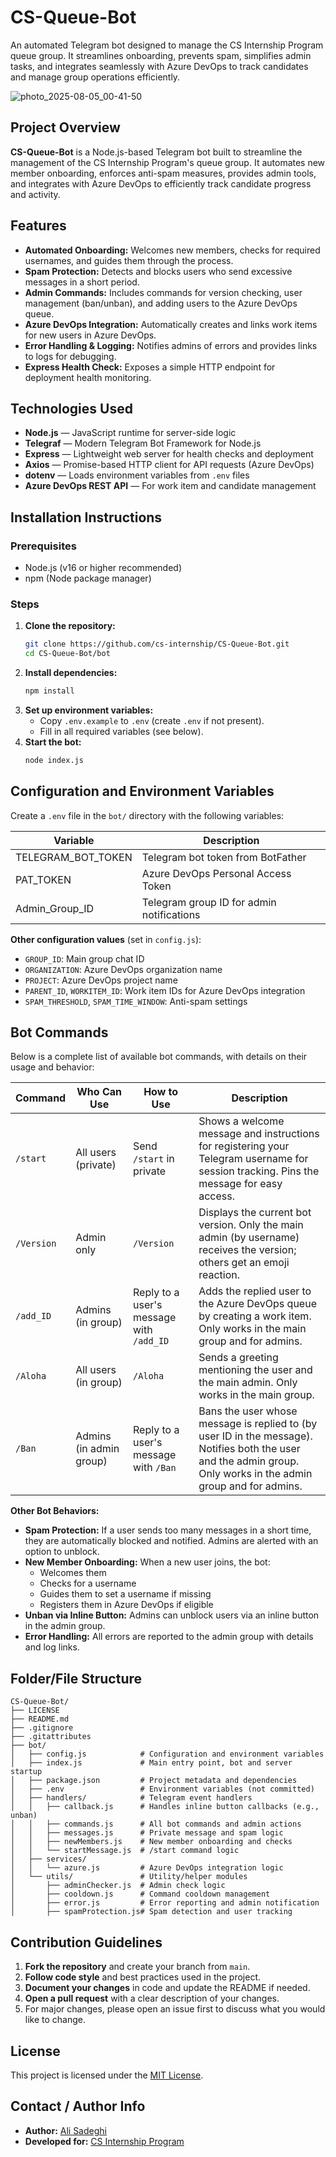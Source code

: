 # CS-Queue-Bot

An automated Telegram bot designed to manage the CS Internship Program queue group. It streamlines onboarding, prevents spam, simplifies admin tasks, and integrates seamlessly with Azure DevOps to track candidates and manage group operations efficiently.

![photo_2025-08-05_00-41-50](https://github.com/user-attachments/assets/abba91a6-9b22-42ab-b5c9-1718fbe7ae20)


## Project Overview

**CS-Queue-Bot** is a Node.js-based Telegram bot built to streamline the management of the CS Internship Program's queue group. It automates new member onboarding, enforces anti-spam measures, provides admin tools, and integrates with Azure DevOps to efficiently track candidate progress and activity.

## Features

-   **Automated Onboarding:** Welcomes new members, checks for required usernames, and guides them through the process.
-   **Spam Protection:** Detects and blocks users who send excessive messages in a short period.
-   **Admin Commands:** Includes commands for version checking, user management (ban/unban), and adding users to the Azure DevOps queue.
-   **Azure DevOps Integration:** Automatically creates and links work items for new users in Azure DevOps.
-   **Error Handling & Logging:** Notifies admins of errors and provides links to logs for debugging.
-   **Express Health Check:** Exposes a simple HTTP endpoint for deployment health monitoring.

## Technologies Used

-   **Node.js** — JavaScript runtime for server-side logic
-   **Telegraf** — Modern Telegram Bot Framework for Node.js
-   **Express** — Lightweight web server for health checks and deployment
-   **Axios** — Promise-based HTTP client for API requests (Azure DevOps)
-   **dotenv** — Loads environment variables from `.env` files
-   **Azure DevOps REST API** — For work item and candidate management

## Installation Instructions

### Prerequisites

-   Node.js (v16 or higher recommended)
-   npm (Node package manager)

### Steps

1. **Clone the repository:**
    ```sh
    git clone https://github.com/cs-internship/CS-Queue-Bot.git
    cd CS-Queue-Bot/bot
    ```
2. **Install dependencies:**
    ```sh
    npm install
    ```
3. **Set up environment variables:**
    - Copy `.env.example` to `.env` (create `.env` if not present).
    - Fill in all required variables (see below).
4. **Start the bot:**
    ```sh
    node index.js
    ```

## Configuration and Environment Variables

Create a `.env` file in the `bot/` directory with the following variables:

| Variable           | Description                               |
| ------------------ | ----------------------------------------- |
| TELEGRAM_BOT_TOKEN | Telegram bot token from BotFather         |
| PAT_TOKEN          | Azure DevOps Personal Access Token        |
| Admin_Group_ID     | Telegram group ID for admin notifications |

**Other configuration values** (set in `config.js`):

-   `GROUP_ID`: Main group chat ID
-   `ORGANIZATION`: Azure DevOps organization name
-   `PROJECT`: Azure DevOps project name
-   `PARENT_ID`, `WORKITEM_ID`: Work item IDs for Azure DevOps integration
-   `SPAM_THRESHOLD`, `SPAM_TIME_WINDOW`: Anti-spam settings


## Bot Commands

Below is a complete list of available bot commands, with details on their usage and behavior:

| Command    | Who Can Use             | How to Use                               | Description                                                                                                                                                      |
| ---------- | ----------------------- | ---------------------------------------- | ---------------------------------------------------------------------------------------------------------------------------------------------------------------- |
| `/start`   | All users (private)     | Send `/start` in private                 | Shows a welcome message and instructions for registering your Telegram username for session tracking. Pins the message for easy access.                          |
| `/Version` | Admin only              | `/Version`                               | Displays the current bot version. Only the main admin (by username) receives the version; others get an emoji reaction.                                          |
| `/add_ID`  | Admins (in group)       | Reply to a user's message with `/add_ID` | Adds the replied user to the Azure DevOps queue by creating a work item. Only works in the main group and for admins.                                            |
| `/Aloha`   | All users (in group)    | `/Aloha`                                 | Sends a greeting mentioning the user and the main admin. Only works in the main group.                                                                           |
| `/Ban`     | Admins (in admin group) | Reply to a user's message with `/Ban`    | Bans the user whose message is replied to (by user ID in the message). Notifies both the user and the admin group. Only works in the admin group and for admins. |

**Other Bot Behaviors:**

-   **Spam Protection:** If a user sends too many messages in a short time, they are automatically blocked and notified. Admins are alerted with an option to unblock.
-   **New Member Onboarding:** When a new user joins, the bot:
    -   Welcomes them
    -   Checks for a username
    -   Guides them to set a username if missing
    -   Registers them in Azure DevOps if eligible
-   **Unban via Inline Button:** Admins can unblock users via an inline button in the admin group.
-   **Error Handling:** All errors are reported to the admin group with details and log links.

## Folder/File Structure

```
CS-Queue-Bot/
├── LICENSE
├── README.md
├── .gitignore
├── .gitattributes
├── bot/
│   ├── config.js            # Configuration and environment variables
│   ├── index.js             # Main entry point, bot and server startup
│   ├── package.json         # Project metadata and dependencies
│   ├── .env                 # Environment variables (not committed)
│   ├── handlers/            # Telegram event handlers
│   │   ├── callback.js      # Handles inline button callbacks (e.g., unban)
│   │   ├── commands.js      # All bot commands and admin actions
│   │   ├── messages.js      # Private message and spam logic
│   │   ├── newMembers.js    # New member onboarding and checks
│   │   └── startMessage.js  # /start command logic
│   ├── services/
│   │   └── azure.js         # Azure DevOps integration logic
│   └── utils/               # Utility/helper modules
│       ├── adminChecker.js  # Admin check logic
│       ├── cooldown.js      # Command cooldown management
│       ├── error.js         # Error reporting and admin notification
│       ├── spamProtection.js# Spam detection and user tracking
```

## Contribution Guidelines

1. **Fork the repository** and create your branch from `main`.
2. **Follow code style** and best practices used in the project.
3. **Document your changes** in code and update the README if needed.
4. **Open a pull request** with a clear description of your changes.
5. For major changes, please open an issue first to discuss what you would like to change.

## License

This project is licensed under the [MIT License](./LICENSE).

## Contact / Author Info

- **Author:** [Ali Sadeghi](https://github.com/Ali-Sdg90)
- **Developed for:** [CS Internship Program](https://github.com/cs-internship)

